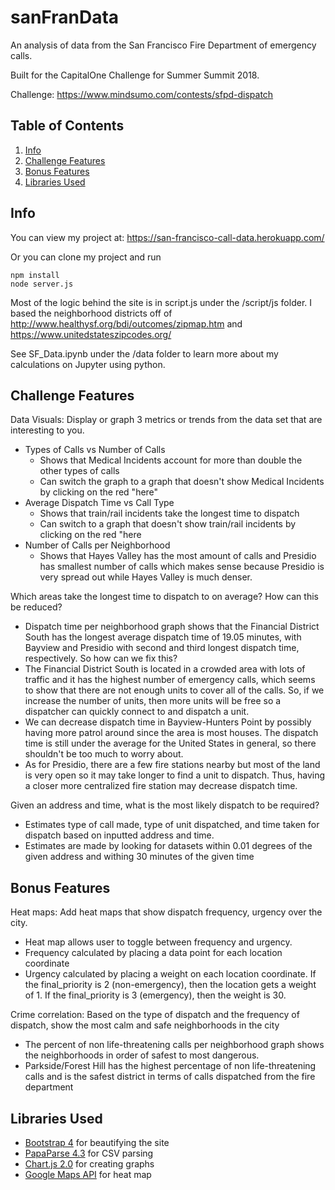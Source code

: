 # sanFranData

An analysis of data from the San Francisco Fire Department of emergency calls.

Built for the CapitalOne Challenge for Summer Summit 2018.

Challenge:  https://www.mindsumo.com/contests/sfpd-dispatch

## Table of Contents
1. [Info](#run)
2. [Challenge Features](#features)
3. [Bonus Features](#bonus)
4. [Libraries Used](#resources)


## Info <a name="run"></a>

You can view my project at: https://san-francisco-call-data.herokuapp.com/

Or you can clone my project and run

```
npm install
node server.js
```
Most of the logic behind the site is in script.js under the /script/js folder.
I based the neighborhood districts off of http://www.healthysf.org/bdi/outcomes/zipmap.htm and https://www.unitedstateszipcodes.org/

See SF_Data.ipynb under the /data folder to learn more about my calculations on Jupyter using python.

## Challenge Features <a name="features"></a>

Data Visuals: Display or graph 3 metrics or trends from the data set that are interesting to you.
* Types of Calls vs Number of Calls
    * Shows that Medical Incidents account for more than double the other types of calls
    * Can switch the graph to a graph that doesn't show Medical Incidents by clicking on the red "here"
* Average Dispatch Time vs Call Type
    * Shows that train/rail incidents take the longest time to dispatch
    * Can switch to a graph that doesn't show train/rail incidents by clicking on the red "here
* Number of Calls per Neighborhood
    * Shows that Hayes Valley has the most amount of calls and Presidio has smallest number of calls which makes sense because Presidio is very spread out while Hayes Valley is much denser.

Which areas take the longest time to dispatch to on average? How can this be reduced?
* Dispatch time per neighborhood graph shows that the Financial District South has the longest average dispatch time of 19.05 minutes, with Bayview and Presidio with second and third longest dispatch time, respectively. So how can we fix this?
* The Financial District South is located in a crowded area with lots of traffic and it has the highest number of emergency calls,
which seems to show that there are not enough units
to cover all of the calls. So, if we increase the number of units, then more units will be free so a dispatcher can quickly connect to and dispatch a unit.
* We can decrease dispatch time in Bayview-Hunters Point by possibly having more patrol around since the area is most houses. The dispatch time is still under the average for the United States in general, so there shouldn't be too much to worry about.
* As for Presidio, there are a few fire stations nearby but most of the land is very open so it may take longer to find a unit to dispatch.
Thus, having a closer more centralized fire station may decrease dispatch time.

Given an address and time, what is the most likely dispatch to be required?
* Estimates type of call made, type of unit dispatched, and time taken for dispatch based on inputted address and time.
* Estimates are made by looking for datasets within 0.01 degrees of the given address and withing 30 minutes of the given time

## Bonus Features <a name="bonus"></a>

Heat maps: Add heat maps that show dispatch frequency, urgency over the city.
* Heat map allows user to toggle between frequency and urgency.
* Frequency calculated by placing a data point for each location coordinate
* Urgency calculated by placing a weight on each location coordinate. If the final_priority is 2 (non-emergency), then the location gets a weight of 1. If the final_priority is 3 (emergency), then the weight is 30.

Crime correlation: Based on the type of dispatch and the frequency of dispatch, show the most calm and safe neighborhoods in the city
* The percent of non life-threatening calls per neighborhood graph shows the neighborhoods in order of safest to most dangerous.
* Parkside/Forest Hill has the highest percentage of non life-threatening calls and is the safest district in terms of calls dispatched from the fire department

## Libraries Used <a name="resources"></a>

* [Bootstrap 4](https://startbootstrap.com/) for beautifying the site
* [PapaParse 4.3](https://www.papaparse.com/) for CSV parsing
* [Chart.js 2.0](http://www.chartjs.org/) for creating graphs
* [Google Maps API](https://developers.google.com/maps/documentation/javascript/) for heat map
